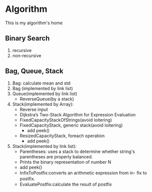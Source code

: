 # Algorithm
This is my algorithm's home

## Binary Search

1. recursive
2. non-recursive


## Bag, Queue, Stack

1. Bag: calculate mean and std
2. Bag (implemented by link list)
3. Queue(implemented by link list)
   * ReverseQueue(by a stack)
4. Stack(implemented by Array): 
   * Reverse input 
   * Dijkstra’s Two-Stack Algorithm for Expression Evaluation
   * FixedCapacityStackOfStrings(avoid loitering)
   * FixedCapacityStack, generic stack(avoid loitering)
     * add peek()
   * ResizedCapacityStack, foreach operation
     * add peek()
5. Stack(implemented by link list):
   * Parentheses: uses a stack to determine whether string's parentheses are properly balanced.
   * Prints the binary representation of number N 
   * add peek()
   * InfixToPostfix:converts an arithmetic expression from in- ﬁx to postﬁx.
   * EvaluatePostfix:calculate the result of postfix
